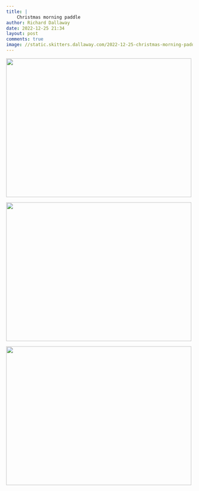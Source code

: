 ```yaml
---
title: |
    Christmas morning paddle
author: Richard Dallaway
date: 2022-12-25 21:34
layout: post
comments: true
image: //static.skitters.dallaway.com/2022-12-25-christmas-morning-paddle-fullsize-0.jpeg
---
```


<a href="//static.skitters.dallaway.com/2022-12-25-christmas-morning-paddle-fullsize-0.jpeg"><img src="//static.skitters.dallaway.com/2022-12-25-christmas-morning-paddle-thumb-0.jpeg" width="500" height="375"></a>

<a href="//static.skitters.dallaway.com/2022-12-25-christmas-morning-paddle-fullsize-1.jpeg"><img src="//static.skitters.dallaway.com/2022-12-25-christmas-morning-paddle-thumb-1.jpeg" width="500" height="375"></a>

<a href="//static.skitters.dallaway.com/2022-12-25-christmas-morning-paddle-fullsize-2.jpeg"><img src="//static.skitters.dallaway.com/2022-12-25-christmas-morning-paddle-thumb-2.jpeg" width="500" height="375"></a>



